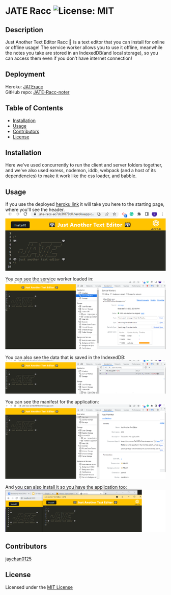 
# JATE Racc ![License: MIT](https://img.shields.io/badge/License-MIT-yellow.svg)

## Description 
Just Another Text Editor Racc 🦝 is a text editor that you can install for online or offline usage! The service worker allows you to use it offline, meanwhile the notes you take are stored in an IndexedDB(and local storage), so you can access them even if you don’t have internet connection!  

## Deployment
Heroku: [JATEracc](https://jate-racc-ac7dc3f879c0.herokuapp.com/)  
GitHub repo: [JATE-Racc-noter](https://github.com/jaychan0125/J.A.T.E-Racc-noter)

## Table of Contents 
- [Installation](#installation)
- [Usage](#usage)
- [Contributors](#contributors)
- [License](#license)

## Installation
Here we've used concurrently to run the client and server folders together, and we've also used exress, nodemon, iddb, webpack (and a host of its dependencies) to make it work like the css loader, and babble.

## Usage

If you use the deployed [heroku link](https://jate-racc-ac7dc3f879c0.herokuapp.com/) it will take you here to the starting page, where you'll see the header. 
![deployed](./Assets/jate-deploy.png)  

You can see the service worker loaded in: 
![sw](./Assets/jate-sw.png)  

You can also see the data that is saved in the IndexedDB:
![indexedDB](./Assets/jate-indexedDB.png)  

You can see the manifest for the application: 
![manifest](./Assets/jate-manifest.png)  

And you can also install it so you have the application too:
![installed](./Assets/jate-installed.png)  

## Contributors
[jaychan0125](https://github.com/jaychan0125)

## License
Licensed under the [MIT License](https://opensource.org/licenses/MIT)


